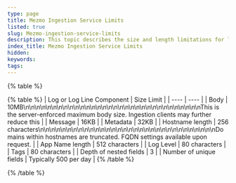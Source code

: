 ```yaml
---
type: page
title: Mezmo Ingestion Service Limits
listed: true
slug: Mezmo-ingestion-service-limits
description: This topic describes the size and length limitations for log and log line components such as body size, app name length, log level, and tags
index_title: Mezmo Ingestion Service Limits
hidden: 
keywords: 
tags: 
---
```










{% table %}

{% table %}
| Log or Log Line Component | Size Limit | 
| ---- | ---- | 
| Body | 10MB\n\n\n\n\n\n\n\n\n\n\n\n\n\n\n\n\n\n\n\n\n\n\n\n\n\n\n\n\n\n\n\nThis is the server-enforced maximum body size. Ingestion clients may further reduce this | 
| Message | 16KB | 
| Metadata | 32KB | 
| Hostname length | 256 characters\n\n\n\n\n\n\n\n\n\n\n\n\n\n\n\n\n\n\n\n\n\n\n\n\n\n\n\n\n\n\n\nDomains within hostnames are truncated. FQDN settings available upon request. | 
| App Name length | 512 characters | 
| Log Level | 80 characters | 
| Tags | 80 characters | 
| Depth of nested fields | 3 | 
| Number of unique fields | Typically 500 per day | 
{% /table %}

{% /table %}

